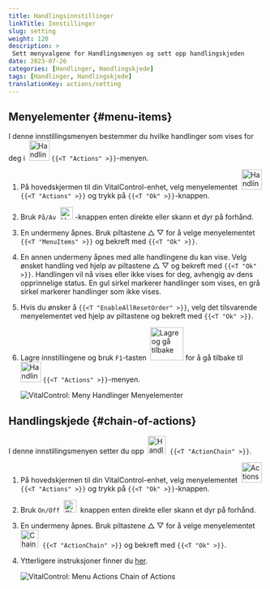 ```yaml
---
title: Handlingsinnstillinger
linkTitle: Innstillinger
slug: setting
weight: 120
description: >
 Sett menyvalgene for Handlingsmenyen og sett opp handlingskjeden
date: 2023-07-26
categories: [Handlinger, Handlingskjede]
tags: [Handlinger, Handlingskjede]
translationKey: actions/setting
---
```

## Menyelementer {#menu-items}

I denne innstillingsmenyen bestemmer du hvilke handlinger som vises for deg i &nbsp;<img src="/icons/actions.svg" width="40" align="bottom" alt="Handlinger" /> `{{<T "Actions" >}}`-menyen.

1. På hovedskjermen til din VitalControl-enhet, velg menyelementet &nbsp;<img src="/icons/actions.svg" width="40" align="bottom" alt="Handlinger" /> `{{<T "Actions" >}}` og trykk på `{{<T "Ok" >}}`-knappen.

2. Bruk `På/Av` &nbsp;<img src="/icons/gear.svg" width="25" align="bottom" alt="Handlingskjede" />&nbsp;-knappen enten direkte eller skann et dyr på forhånd.

3. En undermeny åpnes. Bruk piltastene △ ▽ for å velge menyelementet `{{<T "MenuItems" >}}` og bekreft med `{{<T "Ok" >}}`.

4. En annen undermeny åpnes med alle handlingene du kan vise. Velg ønsket handling ved hjelp av piltastene △ ▽ og bekreft med `{{<T "Ok" >}}`. Handlingen vil nå vises eller ikke vises for deg, avhengig av dens opprinnelige status. En gul sirkel markerer handlinger som vises, en grå sirkel markerer handlinger som ikke vises.

5. Hvis du ønsker å `{{<T "EnableAllResetOrder" >}}`, velg det tilsvarende menyelementet ved hjelp av piltastene og bekreft med `{{<T "Ok" >}}`.

6. Lagre innstillingene og bruk `F1`-tasten &nbsp;<img src="/icons/footer/save_exit.svg" width="65" align="bottom" alt="Lagre og gå tilbake" /> for å gå tilbake til &nbsp;<img src="/icons/actions.svg" width="40" align="bottom" alt="Handlinger" /> `{{<T "Actions" >}}`-menyen.

    ![VitalControl: Meny Handlinger Menyelementer](../images/menu.png "Menyelementer")

## Handlingskjede {#chain-of-actions}

I denne innstillingsmenyen setter du opp &nbsp;<img src="/icons/actions/action-chain.svg" width="35" align="bottom" alt="Handlingskjede" />&nbsp; `{{<T "ActionChain" >}}`.


1. På hovedskjermen til din VitalControl-enhet, velg menyelementet &nbsp;<img src="/icons/actions.svg" width="40" align="bottom" alt="Actions" /> `{{<T "Actions" >}}` og trykk på `{{<T "Ok" >}}`-knappen.

2. Bruk `On/Off` &nbsp;<img src="/icons/gear.svg" width="25" align="bottom" alt="Chain of actions" />&nbsp; knappen enten direkte eller skann et dyr på forhånd.

3. En undermeny åpnes. Bruk piltastene △ ▽ for å velge menyelementet &nbsp;<img src="/icons/actions/action-chain.svg" width="35" align="bottom" alt="Chain of actions" />&nbsp; `{{<T "ActionChain" >}}` og bekreft med `{{<T "Ok" >}}`.

4. Ytterligere instruksjoner finner du [her](/no/docs/chain-of-actions/#set-chain-of-actions).

    ![VitalControl: Menu Actions Chain of Actions](../images/chainofactions.png "Chain of Actions")

